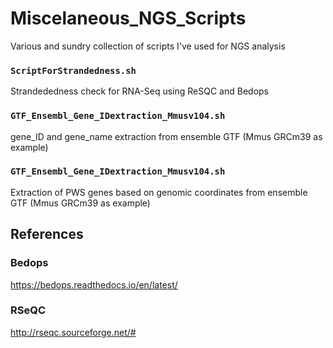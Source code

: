 # Miscelaneous_NGS_Scripts
Various and sundry collection of scripts I've used for NGS analysis  

### `ScriptForStrandedness.sh`
Strandededness check for RNA-Seq using ReSQC and Bedops


### `GTF_Ensembl_Gene_IDextraction_Mmusv104.sh`
gene_ID and gene_name extraction from ensemble GTF (Mmus GRCm39 as example)


### `GTF_Ensembl_Gene_IDextraction_Mmusv104.sh`
Extraction of PWS genes based on genomic coordinates from ensemble GTF (Mmus GRCm39 as example)


## References  

### Bedops
https://bedops.readthedocs.io/en/latest/  
### RSeQC
http://rseqc.sourceforge.net/#  



